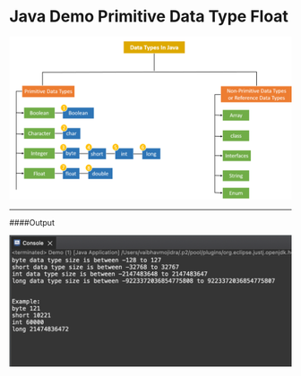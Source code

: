 # Java Demo Primitive Data Type Float

[![Vaibhav Mojidra - primitive-data-types.png](https://raw.githubusercontent.com/VaibhavMojidra/Java---Demo-Primitive-Data-Type-Float/master/output/primitive-data-types.png "Vaibhav Mojidra")](https://vaibhavmojidra.github.io/site/)

---

####Output

[![Vaibhav Mojidra - output.png](https://raw.githubusercontent.com/VaibhavMojidra/Java---Demo-Primitive-Data-Type-Float/master/output/output.png "Vaibhav Mojidra")](https://vaibhavmojidra.github.io/site/)